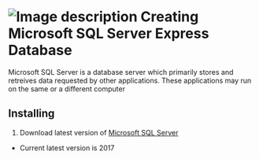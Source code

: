 # ![Image description](https://github.com/mjkoh/Creating-Database/blob/master/Pic/HomeServer.png) Creating Microsoft SQL Server Express Database

Microsoft SQL Server is a database server which primarily stores and retreives data requested by other applications. These applications may run on the same or a different computer

## Installing

1. Download latest version of [Microsoft SQL Server](https://www.microsoft.com/en-us/sql-server/sql-server-editions-express)
* Current latest version is 2017 




